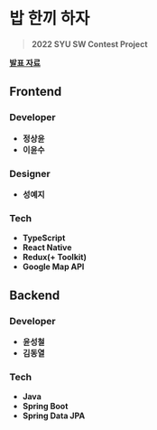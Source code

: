 # 밥 한끼 하자
> **2022 SYU SW Contest Project**  

**[발표 자료](https://drive.google.com/file/d/1_2M-Y0kp_2tEj7TGt7-6xDy0hiPRGUjZ/view?usp=share_link)**

## Frontend
### Developer
* **정상윤**
* **이윤수**

### Designer
* **성예지**

### Tech
* **TypeScript**
* **React Native**
* **Redux(+ Toolkit)**
* **Google Map API**

## Backend
### Developer
* **윤성철**
* **김동열**

### Tech
* **Java**
* **Spring Boot**
* **Spring Data JPA**
